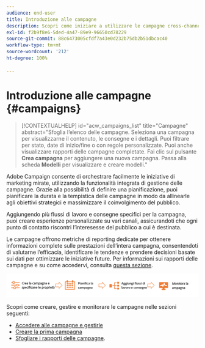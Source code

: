 ```yaml
---
audience: end-user
title: Introduzione alle campagne
description: Scopri come iniziare a utilizzare le campagne cross-channel
exl-id: f2b9f8e6-5ded-4a47-89e9-96650cd78229
source-git-commit: 88c6473005cfdf7a43e0d232b75db2b51dbcac40
workflow-type: tm+mt
source-wordcount: '212'
ht-degree: 100%

---
```



# Introduzione alle campagne {#campaigns}

>[!CONTEXTUALHELP]
>id="acw_campaigns_list"
>title="Campagne"
>abstract="Sfoglia l’elenco delle campagne. Seleziona una campagna per visualizzarne il contenuto, le consegne e i dettagli. Puoi filtrare per stato, date di inizio/fine o con regole personalizzate. Puoi anche visualizzare rapporti delle campagne completate. Fai clic sul pulsante **Crea campagna** per aggiungere una nuova campagna. Passa alla scheda **Modelli** per visualizzare e creare modelli."


Adobe Campaign consente di orchestrare facilmente le iniziative di marketing mirate, utilizzando la funzionalità integrata di gestione delle campagne. Grazie alla possibilità di definire una pianificazione, puoi pianificare la durata e la tempistica delle campagne in modo da allinearle agli obiettivi strategici e massimizzare il coinvolgimento del pubblico.

Aggiungendo più flussi di lavoro e consegne specifici per la campagna, puoi creare esperienze personalizzate su vari canali, assicurandoti che ogni punto di contatto riscontri l’interesesse del pubblico a cui è destinata.

Le campagne offrono metriche di reporting dedicate per ottenere informazioni complete sulle prestazioni dell’intera campagna, consentendoti di valutarne l’efficacia, identificare le tendenze e prendere decisioni basate sui dati per ottimizzare le iniziative future. Per informazioni sui rapporti delle campagne e su come accedervi, consulta [questa sezione](../reporting/campaign-reports.md).

![Flusso della campagna](assets/campaign-flow.png)

Scopri come creare, gestire e monitorare le campagne nelle sezioni seguenti:

* [Accedere alle campagne e gestirle](manage-campaigns.md)
* [Creare la prima campagna](create-campaigns.md)
* [Sfogliare i rapporti delle campagne](../reporting/campaign-reports.md).


